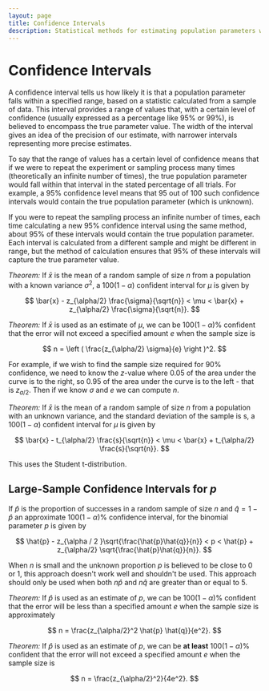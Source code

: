```yaml
---
layout: page
title: Confidence Intervals
description: Statistical methods for estimating population parameters with specified confidence levels using normal and t-distributions.
---
```


# Confidence Intervals

A confidence interval tells us how likely it is that a population parameter falls within a specified range, based on a statistic calculated from a sample of data. This interval provides a range of values that, with a certain level of confidence (usually expressed as a percentage like $95\%$ or $99\%$), is believed to encompass the true parameter value. The width of the interval gives an idea of the precision of our estimate, with narrower intervals representing more precise estimates.

To say that the range of values has a certain level of confidence means that if we were to repeat the experiment or sampling process many times (theoretically an infinite number of times), the true population parameter would fall within that interval in the stated percentage of all trials. For example, a $95\%$ confidence level means that $95$ out of $100$ such confidence intervals would contain the true population parameter (which is unknown).

If you were to repeat the sampling process an infinite number of times, each time calculating a new $95\%$ confidence interval using the same method, about $95\%$ of these intervals would contain the true population parameter. Each interval is calculated from a different sample and might be different in range, but the method of calculation ensures that $95\%$ of these intervals will capture the true parameter value.

*Theorem:* If $\bar{x}$ is the mean of a random sample of size $n$ from a population with a known variance $\sigma^2$, a $100(1-\alpha)%$ confident interval for $\mu$ is given by

$$ \bar{x} - z_{\alpha/2} \frac{\sigma}{\sqrt{n}} < \mu < \bar{x} + z_{\alpha/2} \frac{\sigma}{\sqrt{n}}. $$


*Theorem:* If $\bar{x}$ is used as an estimate of $\mu,$ we can be $100(1 - \alpha)\%$ confident that the error will not exceed a specified amount $e$ when the sample size is

$$ n = \left ( \frac{z_{\alpha/2} \sigma}{e} \right )^2. $$

For example, if we wish to find the sample size required for $90\%$ confidence, we need to know the $z$-value where $0.05$ of the area under the curve is to the right, so $0.95$ of the area under the curve is to the left - that is $z_{a/2}.$ Then if we know $\sigma$ and $e$ we can compute $n.$


*Theorem:* If $\bar{x}$ is the mean of a random sample of size $n$ from a population with an unknown variance, and the standard deviation of the sample is s, a $100(1-\alpha)%$ confident interval for $\mu$ is given by

$$ \bar{x} - t_{\alpha/2} \frac{s}{\sqrt{n}} < \mu < \bar{x} + t_{\alpha/2} \frac{s}{\sqrt{n}}. $$

This uses the Student t-distribution.

## Large-Sample Confidence Intervals for $p$

If $\hat{p}$ is the proportion of successes in a random sample of size $n$ and $\hat{q} = 1 - \hat{p}$ an approximate $100(1-\alpha)\%$ confidence interval, for the binomial parameter $p$ is given by

$$ \hat{p} - z_{\alpha / 2 }\sqrt{\frac{\hat{p}\hat{q}}{n}} < p < \hat{p} + z_{\alpha/2} \sqrt{\frac{\hat{p}\hat{q}}{n}}. $$

When $n$ is small and the unknown proportion $p$ is believed to be close to $0$ or $1$, this approach doesn't work well and shouldn't be used. This approach should only be used when both $n\hat{p}$ and $n\hat{q}$ are greater than or equal to $5.$

*Theorem:* If $\hat{p}$ is used as an estimate of $p,$ we can be $100(1 - \alpha)\%$ confident that the error will be less than a specified amount $e$ when the sample size is approximately

$$ n = \frac{z_{\alpha/2}^2 \hat{p} \hat{q}}{e^2}. $$

*Theorem:* If $\hat{p}$ is used as an estimate of $p,$ we can be **at least** $100(1-\alpha)\%$ confident that the error will not exceed a specified amount $e$ when the sample size is

$$ n = \frac{z_{\alpha/2}^2}{4e^2}. $$